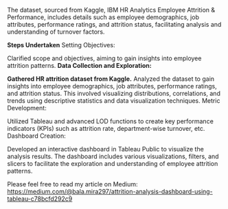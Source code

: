 The dataset, sourced from Kaggle, IBM HR Analytics Employee Attrition & Performance, includes details such as employee demographics, job attributes, performance ratings, and attrition status, facilitating analysis and understanding of turnover factors.

**Steps Undertaken**
Setting Objectives:

Clarified scope and objectives, aiming to gain insights into employee attrition patterns.
**Data Collection and Exploration:**

**Gathered HR attrition dataset from Kaggle.**
Analyzed the dataset to gain insights into employee demographics, job attributes, performance ratings, and attrition status. This involved visualizing distributions, correlations, and trends using descriptive statistics and data visualization techniques.
Metric Development:

Utilized Tableau and advanced LOD functions to create key performance indicators (KPIs) such as attrition rate, department-wise turnover, etc.
Dashboard Creation:

Developed an interactive dashboard in Tableau Public to visualize the analysis results. The dashboard includes various visualizations, filters, and slicers to facilitate the exploration and understanding of employee attrition patterns.

Please feel free to read my article on Medium: https://medium.com/@bala.mira297/attrition-analysis-dashboard-using-tableau-c78bcfd292c9
